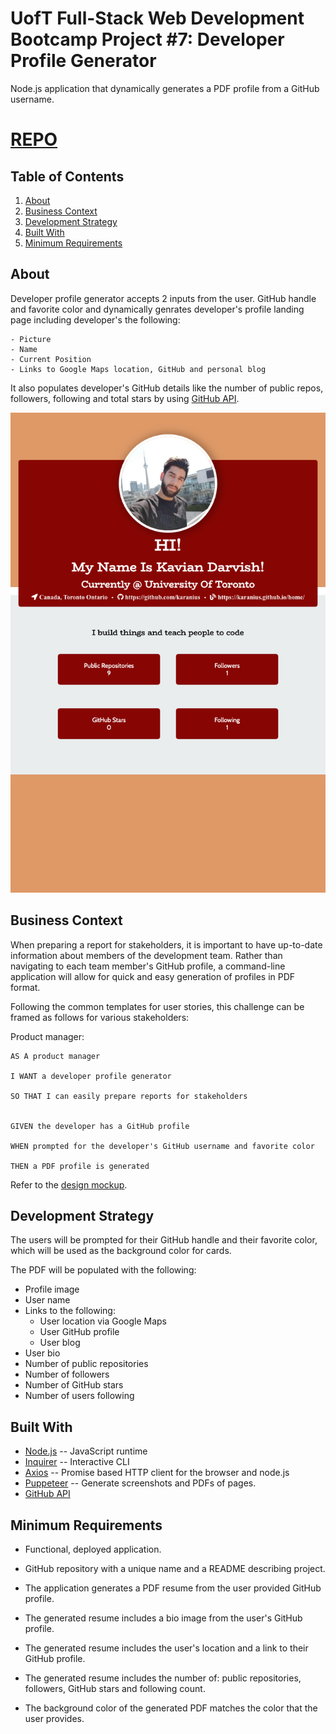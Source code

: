 # UofT Full-Stack Web Development Bootcamp Project #7: Developer Profile Generator

Node.js application that dynamically generates a PDF profile from a GitHub username.

# [REPO](https://github.com/karanius/pdfGenerator)

## Table of Contents

1. [About](#about)
1. [Business Context](#business-context)
1. [Development Strategy](#development-strategy)
1. [Built With](#built-with)
1. [Minimum Requirements](#minimum-requirements)

## About

Developer profile generator accepts 2 inputs from the user. GitHub handle and favorite color and dynamically genrates developer's profile landing page including developer's the following:

    - Picture
    - Name
    - Current Position
    - Links to Google Maps location, GitHub and personal blog

It also populates developer's GitHub details like the number of public repos, followers, following and total stars by using [GitHub API](https://developer.github.com/v3/).


![](screenShot.png)

## Business Context

When preparing a report for stakeholders, it is important to have up-to-date information about members of the development team. Rather than navigating to each team member's GitHub profile, a command-line application will allow for quick and easy generation of profiles in PDF format.

Following the common templates for user stories, this challenge can be framed as follows for various stakeholders:

Product manager:

```
AS A product manager

I WANT a developer profile generator

SO THAT I can easily prepare reports for stakeholders


GIVEN the developer has a GitHub profile

WHEN prompted for the developer's GitHub username and favorite color

THEN a PDF profile is generated
```

Refer to the [design mockup](./assets/09-NodeJS-homework-demo.pdf).

## Development Strategy

The users will be prompted for their GitHub handle and their favorite color, which will be used as the background color for cards.

The PDF will be populated with the following:

* Profile image
* User name
* Links to the following:
  * User location via Google Maps
  * User GitHub profile
  * User blog
* User bio
* Number of public repositories
* Number of followers
* Number of GitHub stars
* Number of users following

## Built With
* [Node.js](https://nodejs.org/en/docs/) -- JavaScript runtime
* [Inquirer](https://www.npmjs.com/package/inquirer) -- Interactive CLI
* [Axios](https://www.npmjs.com/package/axios) -- Promise based HTTP client for the browser and node.js
* [Puppeteer](https://www.npmjs.com/package/puppeteer) -- Generate screenshots and PDFs of pages.
* [GitHub API](https://developer.github.com/v3/)

## Minimum Requirements

* Functional, deployed application.

* GitHub repository with a unique name and a README describing project.

* The application generates a PDF resume from the user provided GitHub profile.

* The generated resume includes a bio image from the user's GitHub profile.

* The generated resume includes the user's location and a link to their GitHub profile.

* The generated resume includes the number of: public repositories, followers, GitHub stars and following count.

* The background color of the generated PDF matches the color that the user provides.
